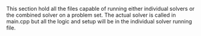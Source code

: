 This section hold all the files capable of running either individual solvers or the combined solver on a problem set. The actual solver is called in main.cpp but all the logic and setup will be in the individual solver running file.